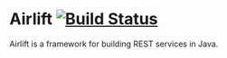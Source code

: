 # Airlift [![Build Status](https://travis-ci.org/airlift/airlift.svg?branch=master)](https://travis-ci.org/airlift/airlift)

Airlift is a framework for building REST services in Java.
